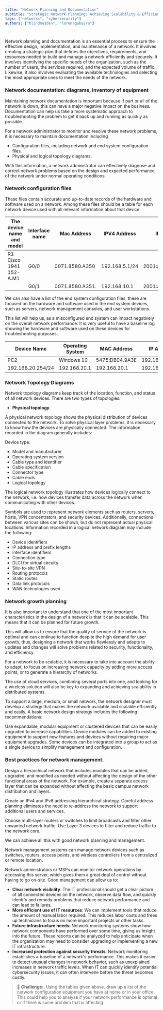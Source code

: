```yaml
---
title: "Network Planning and Documentation"
subtitle: "Strategic Network Planning: Achieving Scalability & Efficiency through Documentation, Topology, and Growth Strategies"
tags: ["networks", "cybersecurity"]
authors: ["blindma1den", "lorenagubaira"]

---
```


Network planning and documentation is an essential process to ensure the effective design, implementation, and maintenance of a network. It involves creating a strategic plan that defines the objectives, requirements, and resources needed to build and manage a network efficiently and securely. It involves identifying the specific needs of the organization, such as the number of users, the services required, and the expected volume of traffic. Likewise, it also involves evaluating the available technologies and selecting the most appropriate ones to meet the needs of the network.

### Network documentation: diagrams, inventory of equipment

Maintaining network documentation is important because if part or all of the network is down, this can have a major negative impact on the business. Documentation can help us take a more systematic approach to troubleshooting the problem to get it back up and running as quickly as possible.

For a network administrator to monitor and resolve these network problems, it is necessary to maintain documentation including

- Configuration files, including network and end system configuration files.
- Physical and logical topology diagrams.

With this information, a network administrator can effectively diagnose and correct network problems based on the design and expected performance of the network under normal operating conditions.

### Network configuration files

These files contain accurate and up-to-date records of the hardware and software used on a network. Among these files should be a table for each network device used with all relevant information about that device.

| The device name and model | Interface name | Mac Address | IPV4 Address | IPV6 Address |
| --- | --- | --- | --- | --- |
| R1 Cisco 1941 152-A.M1 | G0/0 | 0071.8580.A350 | 192.168.5.1/24 | 2001:ad4:cafe:10::1/64 |
|  | G0/1 | 0071.8580.A351. | 192.168.10.1 | 2001:ad4:cafe::11::1/64 |

We can also have a list of the end system configuration files, these are focused on the hardware and software used in the end system devices, such as servers, network management consoles, and user workstations.

This list will help us, as a misconfigured end system can impact negatively on the overall network performance. It is very useful to have a baseline log showing the hardware and software used on these devices for troubleshooting purposes.

| Device Name | Operating System | MAC Address | IP Address | Default Gateway | DNS Server | Network Applications |
| --- | --- | --- | --- | --- | --- | --- |
| PC2 | Windows 10 | 5475:DB04.9A3E | 192.168.15.5/24 | 198.168.15.1 | 192.168.15.15 | 192.168.15.15 | HTTP, FTP |
| 192.168.20.254/24 | 192.168.20.1 | 192.168.20.1 | 192.168.20.1 | 2200:DBB::ACAD:1::99 | HTTP, FTP |

### Network Topology Diagrams

Network topology diagrams keep track of the location, function, and status of all network devices. There are two types of topologies:

- **Physical topology**.

A physical network topology shows the physical distribution of devices connected to the network. To solve physical layer problems, it is necessary to know how the devices are physically connected. The information recorded in the diagram generally includes:

Device type:

- Model and manufacturer
- Operating system version
- Cable type and identifier
- Cable specification
- Connector type
- Cable ends
- Logical topology

The logical network topology illustrates how devices logically connect to the network, i.e. how devices transfer data across the network when communicating with other devices.

Symbols are used to represent network elements such as routers, servers, hosts, VPN concentrators, and security devices. Additionally, connections between various sites can be shown, but do not represent actual physical locations. Information recorded in a logical network diagram may include the following:

- Device identifiers
- IP address and prefix lengths
- Interface identifiers
- Connection type
- DLCI for virtual circuits
- Site-to-site VPN
- Routing protocols
- Static routes
- Data link protocols
- WAN technologies used

### Network growth planning

It is also important to understand that one of the most important characteristics in the design of a network is that it can be scalable. This means that it can be planned for future growth.

This will allow us to ensure that the quality of service of the network is optimal and can continue to function despite the high demand for user growth, thus, designing a network that works flawlessly and adapts to updates and changes will solve problems related to security, functionality, and efficiency.

For a network to be scalable, it is necessary to take into account the ability to adapt, to focus on increasing network capacity by adding more access points, or to generate a hierarchy of networks.

The use of cloud services, combining several ports into one, and looking for a wireless solution will also be key to expanding and achieving scalability in distributed systems.

To support a large, medium, or small network, the network designer must develop a strategy that makes the network available and scalable efficiently and easily. A basic network design strategy includes the following recommendations:

Use expandable, modular equipment or clustered devices that can be easily upgraded to increase capabilities. Device modules can be added to existing equipment to support new features and devices without requiring major equipment upgrades. Some devices can be integrated into a group to act as a single device to simplify management and configuration.

### **Best practices for network management**.

Design a hierarchical network that includes modules that can be added, upgraded, and modified as needed without affecting the design of the other functional areas of the network. For example, create a separate access layer that can be expanded without affecting the basic campus network distribution and layers.

Create an IPv4 and IPv6 addressing hierarchical strategy. Careful address planning eliminates the need to re-address the network to support additional users and services.

Choose multi-layer routers or switches to limit broadcasts and filter other unwanted network traffic. Use Layer 3 devices to filter and reduce traffic to the network core.

We can achieve all this with good network planning and management.

Network management systems can manage network devices such as switches, routers, access points, and wireless controllers from a centralized or remote location.

Network administrators or MSPs can monitor network operations by accessing this server, which gives them a great deal of control without having to go on-site. Good management can allow us to:

- **Clear network visibility**: The IT professional should get a clear picture of all connected devices on the network, observe data flow, and quickly identify and remedy problems that reduce network performance and can lead to failures.
- **More efficient use of IT resources**: We can implement tools that reduce the amount of manual labor required. This reduces labor costs and frees up technicians to focus on more important projects or other tasks.
- **Future infrastructure needs**: Network monitoring systems show how network components have performed over some time, giving us insight into the future. These reports can be analyzed to help anticipate when the organization may need to consider upgrading or implementing a new IT infrastructure.
- **Increased protection against security threats**: Network monitoring establishes a baseline of a network's performance. This makes it easier to detect unusual changes in network behavior, such as unexplained increases in network traffic levels. When IT can quickly identify potential cybersecurity issues, it can often intervene before the threat becomes costly.

>💪 **Challenge:**.
>Using the tables given above, draw up a list of the network configuration equipment you have at home or in your office. This could help you to analyze if your network performance is optimal or if there is some problem that is affecting
